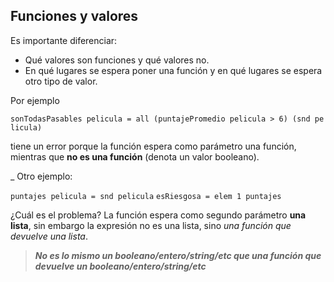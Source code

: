 Funciones y valores
-------------------

Es importante diferenciar:

-   Qué valores son funciones y qué valores no.
-   En qué lugares se espera poner una función y en qué lugares se espera otro tipo de valor.

Por ejemplo

`sonTodasPasables pelicula = all (puntajePromedio pelicula > 6) (snd pelicula)`

tiene un error porque la función espera como parámetro una función, mientras que **no es una función** (denota un valor booleano).

\_ Otro ejemplo:

`puntajes pelicula = snd pelicula`
`esRiesgosa = elem 1 puntajes`

¿Cuál es el problema? La función espera como segundo parámetro **una lista**, sin embargo la expresión no es una lista, sino *una función que devuelve una lista*.

> ***No es lo mismo un booleano/entero/string/etc que una función que devuelve un booleano/entero/string/etc***
